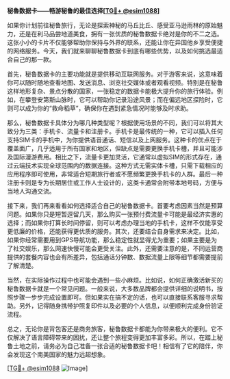 **秘魯数据卡——畅游秘鲁的最佳选择[[TG💪+ @esim1088](https://t.me/s/esim1088)]**

如果你计划前往秘鲁旅行，无论是探索神秘的马丘比丘、感受亚马逊雨林的原始魅力，还是在利马品尝地道美食，拥有一张优质的秘鲁数据卡绝对是你的不二之选。这张小小的卡片不仅能够帮助你保持与外界的联系，还能让你在异国他乡享受便捷的网络服务。今天，我们就来聊聊秘鲁数据卡到底有哪些优势，以及如何挑选最适合自己的那一款。

首先，秘鲁数据卡的主要功能就是提供移动互联网服务。对于游客来说，这意味着你可以随时随地查看地图、发送消息、浏览社交媒体或者观看视频。特别是在秘鲁这样地形复杂、景点分散的国家，一张稳定的数据卡能极大提升你的旅行体验。例如，在攀登安第斯山脉时，它可以帮助你记录沿途风景；而在偏远地区探险时，它则可以成为你的“救命稻草”，确保你在遇到紧急情况时能够及时求助。

那么，秘鲁数据卡具体分为哪几种类型呢？根据使用场景的不同，我们可以将其大致分为三类：手机卡、流量卡和注册卡。手机卡是最传统的一种，它可以插入任何支持SIM卡的手机中，为你提供语音通话、短信以及上网服务。这种卡的优点在于覆盖面广，几乎适用于所有国家和地区，但缺点是需要更换手机卡槽，并且可能涉及国际漫游费用。相比之下，流量卡更加灵活，它通常以虚拟SIM的形式存在，通过云端技术实现全球范围内的数据连接。这种方式无需实体卡槽，只需下载相应的应用程序即可使用，非常适合短期旅行者或不愿频繁更换手机卡的人群。最后一种注册卡则是专为长期居住或工作人士设计的，这类卡通常会附带本地号码，方便与当地人沟通交流。

接下来，我们再来看看如何选择适合自己的秘鲁数据卡。首要考虑因素当然是预算问题。如果你只是短暂逗留几天，那么购买一张预付费流量卡可能是最经济实惠的选择；而如果你打算长时间停留，则可以考虑办理当地的手机卡，这样不仅能享受更低廉的价格，还能获得更优质的服务。其次，还要结合自身需求来决定。比如，如果你经常需要用到GPS导航功能，那么稳定性就显得尤为重要；如果主要是为了社交娱乐，那么网速快慢可能会更受关注。此外，还需要注意的是，不同运营商提供的套餐内容也会有所差异，包括通话分钟数、数据流量上限等细节都需要提前了解清楚。

当然，在实际操作过程中也可能会遇到一些小麻烦。比如说，如何正确激活新买的秘鲁数据卡就是一个常见问题。一般来说，大多数品牌都会提供详细的说明书，按照步骤一步步完成设置即可。但如果实在搞不定的话，也可以直接联系客服寻求帮助。另外，记得随身携带护照复印件以及必要的个人信息，以便顺利完成身份验证流程。

总之，无论你是背包客还是商务旅客，秘鲁数据卡都能为你带来极大的便利。它不仅解决了语言障碍带来的困扰，还让整个旅程变得更加丰富多彩。所以，在踏上秘鲁土地之前，请务必为自己准备一张合适的秘鲁数据卡吧！相信有了它的陪伴，你会发现这个南美国家的魅力远超想象。

[[TG💪+ @esim1088](https://t.me/s/esim1088) ![Image](https://i.postimg.cc/4NQfJmqS/Snipaste-2025-05-13-00-14-12.png)]